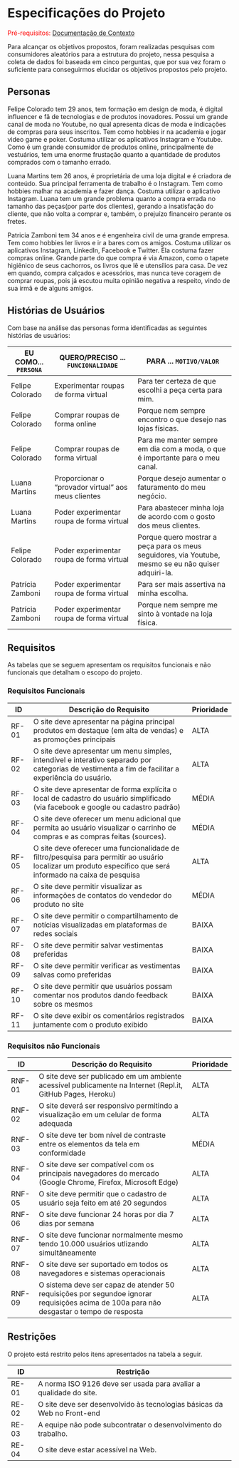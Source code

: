 # Especificações do Projeto

<span style="color:red">Pré-requisitos: <a href="1-Documentação de Contexto.md"> Documentação de Contexto</a></span>

Para alcançar os objetivos propostos, foram realizadas pesquisas com consumidores aleatórios para a estrutura do projeto, nessa pesquisa a coleta de dados foi baseada em cinco perguntas, que por sua vez foram o suficiente para conseguirmos elucidar os objetivos propostos pelo projeto.

## Personas

Felipe Colorado tem 29 anos, tem formação em design de moda, é digital influencer e fã de tecnologias e de produtos inovadores. Possui um grande canal de moda no Youtube, no qual apresenta dicas de moda e indicações de compras para seus inscritos. Tem como hobbies ir na academia e jogar video game e poker. Costuma utilizar os aplicativos Instagram e Youtube. Como é um grande consumidor de produtos online, principalmente de vestuários, tem uma enorme frustação quanto a quantidade de produtos comprados com o tamanho errado.

Luana Martins tem 26 anos, é proprietária de uma  loja digital e é criadora de conteúdo. Sua principal ferramenta de trabalho é o Instagram. Tem como hobbies malhar na academia e fazer dança. Costuma utilizar o aplicativo Instagram. Luana tem um grande problema quanto a compra errada no tamanho das peças(por parte dos clientes), gerando a insatisfação do cliente, que não volta a comprar e, também, o prejuízo financeiro perante os fretes.

Patricia Zamboni tem 34 anos e é engenheira civil de uma grande empresa. Tem como hobbies ler livros e ir a bares com os amigos. Costuma utilizar os aplicativos Instagram, LinkedIn, Facebook e Twitter. Ela costuma fazer compras online. Grande parte do que compra é via Amazon, como o tapete higiênico de seus cachorros, os livros que lê e utensílios para casa. De vez em quando, compra calçados e acessórios, mas nunca teve coragem de comprar roupas, pois já escutou muita opinião negativa a respeito, vindo de sua irmã e de alguns amigos.


## Histórias de Usuários

Com base na análise das personas forma identificadas as seguintes histórias de usuários:

|EU COMO... `PERSONA`| QUERO/PRECISO ... `FUNCIONALIDADE`  |PARA ... `MOTIVO/VALOR`                 |
|--------------------|------------------------------------ |----------------------------------------|
|Felipe Colorado     | Experimentar roupas de forma virtual| Para ter certeza de que escolhi a peça certa para mim.|
|Felipe Colorado     | Comprar roupas de forma online      | Porque nem sempre encontro o que desejo nas lojas físicas.|
|Felipe Colorado     | Comprar roupas de forma virtual     | Para me manter sempre em dia com a moda, o que é importante para o meu canal.|
|Luana Martins       | Proporcionar o “provador virtual” aos meus clientes| Porque desejo aumentar o faturamento do meu negócio.|
|Luana Martins       |	Poder experimentar roupa de forma virtual	| Para abastecer minha loja de acordo com o gosto dos meus clientes.|
|Felipe Colorado     |	Poder experimentar roupa de forma virtual	| Porque quero mostrar a peça para os meus seguidores, via Youtube, mesmo se eu não quiser adquiri-la.|
|Patrícia Zamboni    |	Poder experimentar roupa de forma virtual	| Para ser mais assertiva na minha escolha.|
|Patrícia Zamboni    |	Poder experimentar roupa de forma virtual	| Porque nem sempre me sinto à vontade na loja física.|


## Requisitos

As tabelas que se seguem apresentam os requisitos funcionais e não funcionais que detalham o escopo do projeto.

### Requisitos Funcionais

|ID    | Descrição do Requisito  | Prioridade |
|------|-----------------------------------------|----|
|RF-01 |	O site deve apresentar na página principal produtos em destaque (em alta de vendas) e as promoções principais | ALTA | 
|RF-02	| O site deve apresentar um menu simples, intendível e interativo separado por categorias de vestimenta a fim de facilitar a experiência do usuário.	| ALTA |
|RF-03	| O site deve apresentar de forma explícita o local de cadastro do usuário simplificado (via facebook e google ou cadastro padrão)	| MÉDIA |
|RF-04	| O site deve oferecer um menu adicional que permita ao usuário visualizar o carrinho de compras e as compras feitas (sources).	| MÉDIA |
|RF-05	| O site deve oferecer uma funcionalidade de filtro/pesquisa para permitir ao usuário localizar um produto específico que será informado na caixa de pesquisa |	ALTA |
|RF-06	| O site deve permitir visualizar as informações de contatos do vendedor do produto no site |	MÉDIA |
|RF-07 |	O site deve permitir o compartilhamento de notícias visualizadas em plataformas de redes sociais	| BAIXA |
|RF-08	| O site deve permitir salvar vestimentas preferidas |	BAIXA |
|RF-09	| O site deve permitir verificar as vestimentas salvas como preferidas	| BAIXA |
|RF-10	| O site deve permitir que usuários possam comentar nos produtos dando feedback sobre os mesmos	| BAIXA |
|RF-11	| O site deve exibir os comentários registrados juntamente com o produto exibido	| BAIXA |


### Requisitos não Funcionais

|ID     | Descrição do Requisito  |Prioridade |
|-------|-------------------------|----|
|RNF-01 |	O site deve ser publicado em um ambiente acessível publicamente na Internet (Repl.it, GitHub Pages, Heroku) |	ALTA |
|RNF-02	| O site deverá ser responsivo permitindo a visualização em um celular de forma adequada	| ALTA |
|RNF-03	| O site deve ter bom nível de contraste entre os elementos da tela em conformidade |	MÉDIA |
|RNF-04 |	O site deve ser compatível com os principais navegadores do mercado (Google Chrome, Firefox, Microsoft Edge)	| ALTA |
|RNF-05	| O site deve permitir que o cadastro de usuário seja feito em até 20 segundos	| ALTA |
|RNF-06 |	O site deve funcionar 24 horas por dia 7 dias por semana	| ALTA |
|RNF-07 |	O site deve funcionar normalmente mesmo tendo 10.000 usuários utlizando simultâneamente	| ALTA |
|RNF-08 |	O site deve ser suportado em todos os navegadores e sistemas operacionais |	ALTA |
|RNF-09 |	O sistema deve ser capaz de atender 50 requisições por segundoe ignorar requisições acima de 100a para não desgastar o tempo de resposta	| ALTA |

## Restrições

O projeto está restrito pelos itens apresentados na tabela a seguir.

|ID| Restrição                                             |
|--|-------------------------------------------------------|
|RE-01|	A norma ISO 9126 deve ser usada para avaliar a qualidade do site.|
|RE-02|	O site deve ser desenvolvido às tecnologias básicas da Web no Front-end|
|RE-03|	A equipe não pode subcontratar o desenvolvimento do trabalho.|
|RE-04|	O site deve estar acessível na Web.|
